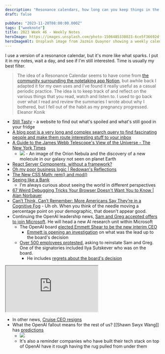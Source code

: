 ```yaml
---
description: "Resonance calendars, how long can you keep things in the fridge, James Webb Telescope images, long Covid,  and OpenAI drama"
draft: false

pubDate: "2023-11-20T08:00:00.000Z"
tags: ["weeknote"]
title: 2023 Week 46 - Weekly Notes
heroImage: https://images.unsplash.com/photo-1506485338023-6ce5f36692df?ixlib=rb-4.0.3&ixid=M3wxMjA3fDB8MHxwaG90by1wYWdlfHx8fGVufDB8fHx8fA%3D%3D&auto=format&fit=crop&w=2370&q=80
heroImageAlt: Unsplash image from Jazmin Quaynor showing a weekly calendar
---
```


I use a version of a resonance calendar, but it's more like what sparks. I put it in my notes, wait a day, and see if I'm still interested. Time is usually my best filter.

> The idea of a Resonance Calendar seems to have come from [the community surrounding the notetaking app Notion](https://www.youtube.com/watch?v=lKYBB-Uw1IM&ref=eleanorkonik.com), but awhile back I adapted it for my own uses and I’ve found it really useful as a casual periodic practice. The idea is to keep track of and reflect on the various things that you read, watch and listen to. I used to go back over what I read and review the summaries I wrote about why I bothered, but I fell out of the habit as my pregnancy progressed.
> Eleanor Konik

- [Still Tasty](https://stilltasty.com/) - a website to find out what's spoiled and what's still good in your fridge
- [A blog post is a very long and complex search query to find fascinating people and make them route interesting stuff to your inbox](https://www.henrikkarlsson.xyz/p/search-query)
- [A Guide to the James Webb Telescope's View of the Universe - The New York Times](https://www.nytimes.com/interactive/2023/11/05/magazine/james-webb-space-telescope.html?unlocked_article_code=1.8kw.VI6c.9aHfOXR17yqm&smid=url-share#commentsContainer)
  - ![](https://static01.nytimes.com/newsgraphics/2023-09-26-mag-jwt/_big_assets/images/orion3.jpg) - An image of the Orion Nebula and the discovery of a new molecule in our galaxy not seen on planet Earth
- [React Server Components, without a framework?](https://timtech.blog/posts/react-server-components-rsc-no-framework/?utm_source=tldrwebdev)
- [Oh my poor business logic | Redowan's Reflections](https://rednafi.com/misc/oh_my_poor_business_logic/?utm_source=tldrwebdev)
- [The New CSS Math: rem() and mod()](https://danielcwilson.com/posts/mathematicss-rem-mod/?utm_source=tldrwebdev)
- [Seeing like a Bank](https://www.bitsaboutmoney.com/archive/seeing-like-a-bank/?utm_source=tldrnewsletter)
  - I'm always curious about seeing the world in different perspectives
- [67 Weird Debugging Tricks Your Browser Doesn't Want You to Know | Alan Norbauer](https://alan.norbauer.com/articles/browser-debugging-tricks?utm_source=tldrnewsletter)
- [Can’t Think, Can’t Remember: More Americans Say They’re in a Cognitive Fog](https://www.nytimes.com/2023/11/13/upshot/long-covid-disability.html?unlocked_article_code=1.-kw.F1LO.QPibNHDg6J-J) - Uh oh. When you think of the needle moving a percentage point on your demographic, that doesn't appear good.
- Continuing the OpenAI leadership news, [Sam and Greg accepted offers to join Microsoft](https://twitter.com/satyanadella/status/1726509045803336122). He will head a new AI research unit within Microsoft
  - The OpenAI board [elected Emmett Shear to be the new interim CEO](https://www.axios.com/2023/11/20/emmett-shear-openai-interim-ceo-altman-ouster#:~:text=Twitch%20co%2Dfounder%20Emmett%20Shear,abruptly%20ousted%20by%20the%20board.)
    - [Emmett is opening an investigation](https://twitter.com/eshear/status/1726526112019382275) on what was the lead up to the board's decision
  - [Over 500 employees protested](https://twitter.com/karaswisher/status/1726599700961521762), asking to reinstate Sam and Greg. One of the signatories included Ilya Sutskever who was on the board.
    - He includes [regrets about the board's decision](https://twitter.com/ilyasut/status/1726590052392956028)

<iframe
  class="aspect-video w-full my-2"
  src="https://www.youtube.com/embed/9iqn1HhFJ6c"
  title="YouTube video player"
  allow="accelerometer; autoplay; clipboard-write; encrypted-media; gyroscope; picture-in-picture; web-share"
  allowfullscreen></iframe>

- In other news, [Cruise CEO resigns](https://twitter.com/kvogt/status/1726428099217400178)
- What the OpenAI fallout means for the rest of us? [[Shawn Swyx Wang]] has [predictions](https://www.latent.space/p/the-end-of-openai)
  - ![](https://substackcdn.com/image/fetch/w_1456,c_limit,f_webp,q_auto:good,fl_progressive:steep/https%3A%2F%2Fsubstack-post-media.s3.amazonaws.com%2Fpublic%2Fimages%2Fd4c1d80f-fb37-43a9-b964-712561e35737_876x889.png)
  - It's also a reminder companies who have built their tech stack on top of OpenAI have it rough having the rug pulled from under them
